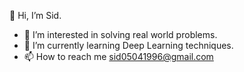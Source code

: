  👋 Hi, I’m Sid. 

- 👀 I’m interested in solving real world problems.
- 🌱 I’m currently learning Deep Learning techniques.
- 📫 How to reach me sid05041996@gmail.com

<!---
sid05041996/sid05041996 is a ✨ special ✨ repository because its `README.md` (this file) appears on your GitHub profile.
You can click the Preview link to take a look at your changes.
--->
